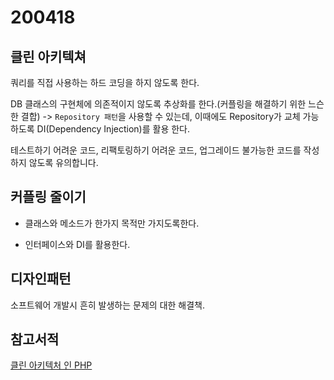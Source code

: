 # 200418

## 클린 아키텍쳐

쿼리를 직접 사용하는 하드 코딩을 하지 않도록 한다.

DB 클래스의 구현체에 의존적이지 않도록 추상화를 한다.(커플링을 해결하기 위한 느슨한 결합)
-> `Repository 패턴`을 사용할 수 있는데, 이때에도 Repository가 교체 가능하도록 DI(Dependency Injection)를 활용 한다.

테스트하기 어려운 코드, 리팩토링하기 어려운 코드, 업그레이드 불가능한 코드를 작성하지 않도록 유의합니다.

## 커플링 줄이기

- 클래스와 메소드가 한가지 목적만 가지도록한다.

- 인터페이스와 DI를 활용한다.

## 디자인패턴

소프트웨어 개발시 흔히 발생하는 문제의 대한 해결책.

## 참고서적

[클린 아키텍처 인 PHP](https://leanpub.com/cleanphp-korean)